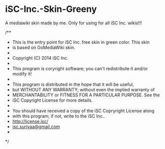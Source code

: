 iSC-Inc.-Skin-Greeny
====================

A mediawiki skin made by me. Only for using for all iSC Inc. wikis!!!


/**
 * This is the entry point for iSC Inc. free skin in green color. This skin
 * is based on GoMediaWiki skin. 
 *
 * Copyright (C) 2014 iSC Inc.
 *
 * This program is coryright software; you can't redistribute it and/or modify it!
 *
 * This program is distributed in the hope that it will be useful,
 * but WITHOUT ANY WARRANTY; without even the implied warranty of
 * MERCHANTABILITY or FITNESS FOR A PARTICULAR PURPOSE. See the
 * iSC Copyright License for more details.
 *
 * You should have received a copy of the iSC Copryright License along
 * with this program; if not, write to the iSC Inc..
 * http://license.isc/
 * isc.suriyaa@gmail.com
 * 
 */
